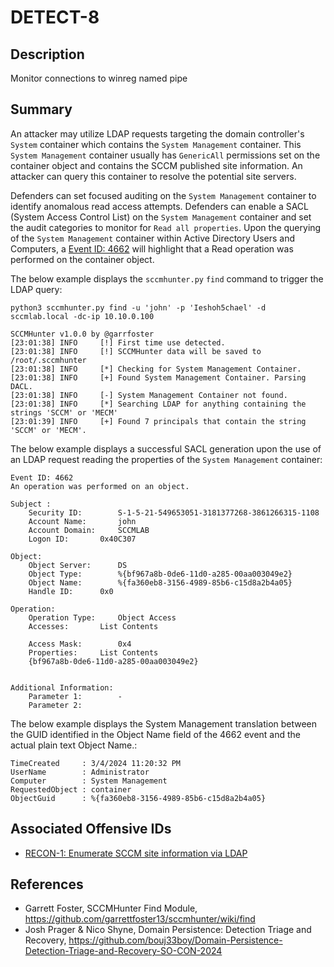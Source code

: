 # DETECT-8

## Description
Monitor connections to winreg named pipe

## Summary
An attacker may utilize LDAP requests targeting the domain controller's `System` container which contains the `System Management` container. This `System Management` container usually has `GenericAll` permissions set on the container object and contains the SCCM published site information. An attacker can query this container to resolve the potential site servers.

Defenders can set focused auditing on the `System Management` container to identify anomalous read access attempts. Defenders can enable a SACL (System Access Control List) on the `System Management` container and set the audit categories to monitor for `Read all properties`. Upon the querying of the `System Management` container within Active Directory Users and Computers, a [Event ID: 4662](https://learn.microsoft.com/en-us/previous-versions/windows/it-pro/windows-10/security/threat-protection/auditing/event-4662) will highlight that a Read operation was performed on the container object.

The below example displays the `sccmhunter.py` `find` command to trigger the LDAP query: 
```
python3 sccmhunter.py find -u 'john' -p 'Ieshoh5chael' -d sccmlab.local -dc-ip 10.10.0.100

SCCMHunter v1.0.0 by @garrfoster
[23:01:38] INFO     [!] First time use detected.
[23:01:38] INFO     [!] SCCMHunter data will be saved to /root/.sccmhunter
[23:01:38] INFO     [*] Checking for System Management Container.
[23:01:38] INFO     [+] Found System Management Container. Parsing DACL.
[23:01:38] INFO     [-] System Management Container not found.
[23:01:38] INFO     [*] Searching LDAP for anything containing the strings 'SCCM' or 'MECM'
[23:01:39] INFO     [+] Found 7 principals that contain the string 'SCCM' or 'MECM'.   

```

The below example displays a successful SACL generation upon the use of an LDAP request reading the properties of the `System Management` container:
```
Event ID: 4662
An operation was performed on an object.

Subject :
	Security ID:		S-1-5-21-549653051-3181377268-3861266315-1108
	Account Name:		john
	Account Domain:		SCCMLAB
	Logon ID:		0x40C307

Object:
	Object Server:		DS
	Object Type:		%{bf967a8b-0de6-11d0-a285-00aa003049e2}
	Object Name:		%{fa360eb8-3156-4989-85b6-c15d8a2b4a05}
	Handle ID:		0x0

Operation:
	Operation Type:		Object Access
	Accesses:		List Contents
				
	Access Mask:		0x4
	Properties:		List Contents
	{bf967a8b-0de6-11d0-a285-00aa003049e2}


Additional Information:
	Parameter 1:		-
	Parameter 2:
```

The below example displays the System Management translation between the GUID identified in the Object Name field of the 4662 event and the actual plain text Object Name.:
```
TimeCreated     : 3/4/2024 11:20:32 PM
UserName        : Administrator
Computer        : System Management
RequestedObject : container
ObjectGuid      : %{fa360eb8-3156-4989-85b6-c15d8a2b4a05}
```

## Associated Offensive IDs
- [RECON-1: Enumerate SCCM site information via LDAP](../../../attack-techniques/RECON/RECON-1/recon-1_description.md)

## References
- Garrett Foster, SCCMHunter Find Module, https://github.com/garrettfoster13/sccmhunter/wiki/find
- Josh Prager & Nico Shyne, Domain Persistence: Detection Triage and Recovery, https://github.com/bouj33boy/Domain-Persistence-Detection-Triage-and-Recovery-SO-CON-2024